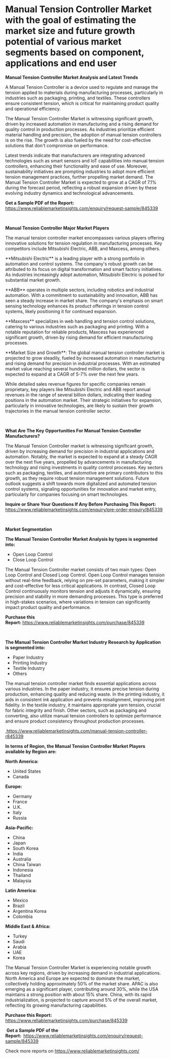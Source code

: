 <p><h1>Manual Tension Controller Market with the goal of estimating the market size and future growth potential of various market segments based on component, applications and end user</h1></p><p><strong>Manual Tension Controller Market Analysis and Latest Trends</strong></p>
<p><p>A Manual Tension Controller is a device used to regulate and manage the tension applied to materials during manufacturing processes, particularly in industries such as packaging, printing, and textiles. These controllers ensure consistent tension, which is critical for maintaining product quality and operational efficiency.</p><p>The Manual Tension Controller Market is witnessing significant growth, driven by increased automation in manufacturing and a rising demand for quality control in production processes. As industries prioritize efficient material handling and precision, the adoption of manual tension controllers is on the rise. The growth is also fueled by the need for cost-effective solutions that don't compromise on performance.</p><p>Latest trends indicate that manufacturers are integrating advanced technologies such as smart sensors and IoT capabilities into manual tension controllers, enhancing their functionality and ease of use. Moreover, sustainability initiatives are prompting industries to adopt more efficient tension management practices, further propelling market demand. The Manual Tension Controller Market is expected to grow at a CAGR of 7.1% during the forecast period, reflecting a robust expansion driven by these evolving industry dynamics and technological advancements.</p></p>
<p><strong>Get a Sample PDF of the Report:&nbsp;</strong> <a href="https://www.reliablemarketinsights.com/enquiry/request-sample/845339?utm_campaign=2112&utm_medium=2&utm_source=Github&utm_content=ia&utm_term=17022025&utm_id=manual-tension-controller">https://www.reliablemarketinsights.com/enquiry/request-sample/845339</a></p>
<p>&nbsp;</p>
<p><strong>Manual Tension Controller Major Market Players</strong></p>
<p><p>The manual tension controller market encompasses various players offering innovative solutions for tension regulation in manufacturing processes. Key competitors include Mitsubishi Electric, ABB, and Maxcess, among others.</p><p>**Mitsubishi Electric** is a leading player with a strong portfolio in automation and control systems. The company's robust growth can be attributed to its focus on digital transformation and smart factory initiatives. As industries increasingly adopt automation, Mitsubishi Electric is poised for substantial market growth.</p><p>**ABB** operates in multiple sectors, including robotics and industrial automation. With a commitment to sustainability and innovation, ABB has seen a steady increase in market share. The company's emphasis on smart sensing technology enhances its product offerings in tension control systems, likely positioning it for continued expansion.</p><p>**Maxcess** specializes in web handling and tension control solutions, catering to various industries such as packaging and printing. With a notable reputation for reliable products, Maxcess has experienced significant growth, driven by rising demand for efficient manufacturing processes.</p><p>**Market Size and Growth**: The global manual tension controller market is projected to grow steadily, fueled by increased automation in manufacturing and rising demand for precision in industrial processes. With an estimated market value reaching several hundred million dollars, the sector is expected to expand at a CAGR of 5-7% over the next few years.</p><p>While detailed sales revenue figures for specific companies remain proprietary, key players like Mitsubishi Electric and ABB report annual revenues in the range of several billion dollars, indicating their leading positions in the automation market. Their strategic initiatives for expansion, particularly in innovative technologies, are likely to sustain their growth trajectories in the manual tension controller sector.</p></p>
<p>&nbsp;</p>
<p><strong>What Are The Key Opportunities For Manual Tension Controller Manufacturers?</strong></p>
<p><p>The Manual Tension Controller market is witnessing significant growth, driven by increasing demand for precision in industrial applications and automation. Notably, the market is expected to expand at a steady CAGR over the next five years, propelled by advancements in manufacturing technology and rising investments in quality control processes. Key sectors such as packaging, textiles, and automotive are primary contributors to this growth, as they require robust tension management solutions. Future outlook suggests a shift towards more digitalized and automated tension control systems, signaling opportunities for innovation and market entry, particularly for companies focusing on smart technologies.</p></p>
<p><strong>Inquire or Share Your Questions If Any Before Purchasing This Report:</strong> <a href="https://www.reliablemarketinsights.com/enquiry/pre-order-enquiry/845339?utm_campaign=2112&utm_medium=2&utm_source=Github&utm_content=ia&utm_term=17022025&utm_id=manual-tension-controller">https://www.reliablemarketinsights.com/enquiry/pre-order-enquiry/845339</a></p>
<p>&nbsp;</p>
<p><strong>Market Segmentation</strong></p>
<p><strong>The Manual Tension Controller Market Analysis by types is segmented into:</strong></p>
<p><ul><li>Open Loop Control</li><li>Close Loop Control</li></ul></p>
<p><p>The Manual Tension Controller market consists of two main types: Open Loop Control and Closed Loop Control. Open Loop Control manages tension without real-time feedback, relying on pre-set parameters, making it simpler and cost-effective for less critical applications. In contrast, Closed Loop Control continuously monitors tension and adjusts it dynamically, ensuring precision and stability in more demanding processes. This type is preferred in high-stakes scenarios, where variations in tension can significantly impact product quality and performance.</p></p>
<p><strong>Purchase this Report:&nbsp;</strong><a href="https://www.reliablemarketinsights.com/purchase/845339?utm_campaign=2112&utm_medium=2&utm_source=Github&utm_content=ia&utm_term=17022025&utm_id=manual-tension-controller">https://www.reliablemarketinsights.com/purchase/845339</a></p>
<p>&nbsp;</p>
<p><strong>The Manual Tension Controller Market Industry Research by Application is segmented into:</strong></p>
<p><ul><li>Paper Industry</li><li>Printing Industry</li><li>Textile Industry</li><li>Others</li></ul></p>
<p><p>The manual tension controller market finds essential applications across various industries. In the paper industry, it ensures precise tension during production, enhancing quality and reducing waste. In the printing industry, it aids in consistent ink application and prevents misalignment, improving print fidelity. In the textile industry, it maintains appropriate yarn tension, crucial for fabric integrity and finish. Other sectors, such as packaging and converting, also utilize manual tension controllers to optimize performance and ensure product consistency throughout production processes.</p></p>
<p><a href="https://www.reliablemarketinsights.com/manual-tension-controller-r845339?utm_campaign=2112&utm_medium=2&utm_source=Github&utm_content=ia&utm_term=17022025&utm_id=manual-tension-controller">&nbsp;https://www.reliablemarketinsights.com/manual-tension-controller-r845339</a></p>
<p><strong>In terms of Region, the Manual Tension Controller Market Players available by Region are:</strong></p>
<p>
    <p> <strong> North America: </strong>
        <ul>
            <li>United States</li>
            <li>Canada</li>
        </ul>
        </p> 
    <p> <strong> Europe: </strong>
        <ul>
            <li>Germany</li>
            <li>France</li>
            <li>U.K.</li>
            <li>Italy</li>
            <li>Russia</li>
        </ul>
        </p> 
    <p> <strong> Asia-Pacific: </strong>
        <ul>
            <li>China</li>
            <li>Japan</li>
            <li>South Korea</li>
            <li>India</li>
            <li>Australia</li>
            <li>China Taiwan</li>
            <li>Indonesia</li>
            <li>Thailand</li>
            <li>Malaysia</li>
        </ul>
        </p> 
    <p> <strong> Latin America: </strong>
        <ul>
            <li>Mexico</li>
            <li>Brazil</li>
            <li>Argentina Korea</li>
            <li>Colombia</li>
        </ul>
        </p> 
    <p> <strong> Middle East & Africa: </strong>
        <ul>
            <li>Turkey</li>
            <li>Saudi</li>
            <li>Arabia</li>
            <li>UAE</li>
            <li>Korea</li>
        </ul>
    </p>
    </p>
<p><p>The Manual Tension Controller Market is experiencing notable growth across key regions, driven by increasing demand in industrial applications. North America and Europe are expected to dominate the market, collectively holding approximately 50% of the market share. APAC is also emerging as a significant player, contributing around 30%, while the USA maintains a strong position with about 15% share. China, with its rapid industrialization, is projected to capture around 5% of the overall market, reflecting its growing manufacturing capabilities.</p></p>
<p><strong>Purchase this Report: </strong><a href="https://www.reliablemarketinsights.com/purchase/845339?utm_campaign=2112&utm_medium=2&utm_source=Github&utm_content=ia&utm_term=17022025&utm_id=manual-tension-controller">https://www.reliablemarketinsights.com/purchase/845339</a></p>
<p>&nbsp;<strong>Get a Sample PDF of the Report:&nbsp;&nbsp;</strong><a href="https://www.reliablemarketinsights.com/enquiry/request-sample/845339?utm_campaign=2112&utm_medium=2&utm_source=Github&utm_content=ia&utm_term=17022025&utm_id=manual-tension-controller">https://www.reliablemarketinsights.com/enquiry/request-sample/845339</a></p>
<p><strong></strong></p>
<p>Check more reports on <a href="https://www.reliablemarketinsights.com/?utm_campaign=2112&utm_medium=2&utm_source=Github&utm_content=ia&utm_term=17022025&utm_id=manual-tension-controller">https://www.reliablemarketinsights.com/</a></p>